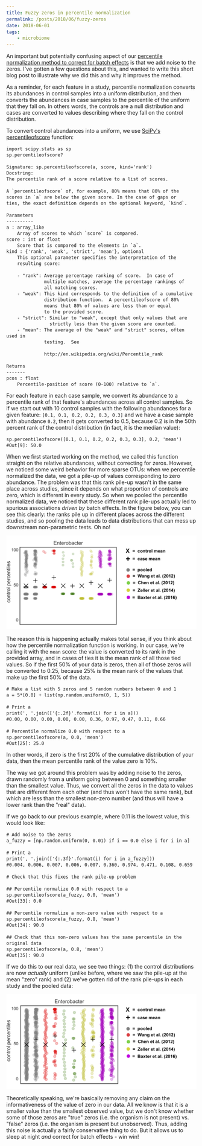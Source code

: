 ```yaml
---
title: Fuzzy zeros in percentile normalization
permalink: /posts/2018/06/fuzzy-zeros
date: 2018-06-01
tags:
    - microbiome
---
```


An important but potentially confusing aspect of our [percentile normalization method to correct for batch effects](http://journals.plos.org/ploscompbiol/article?id=10.1371/journal.pcbi.1006102) is that we add noise to the zeros.
I've gotten a few questions about this, and wanted to write this short blog post to illustrate why we did this and why it improves the method.

As a reminder, for each feature in a study, percentile normalization converts its abundances in control samples into a uniform distribution, and then converts the abundances in case samples to the percentile of the uniform that they fall on.
In others words, the controls are a null distribution and cases are converted to values describing where they fall on the control distribution.

To convert control abundances into a uniform, we use [SciPy's percentileofscore](https://docs.scipy.org/doc/scipy/reference/generated/scipy.stats.percentileofscore.html) function:

```
import scipy.stats as sp
sp.percentileofscore?

Signature: sp.percentileofscore(a, score, kind='rank')
Docstring:
The percentile rank of a score relative to a list of scores.

A `percentileofscore` of, for example, 80% means that 80% of the
scores in `a` are below the given score. In the case of gaps or
ties, the exact definition depends on the optional keyword, `kind`.

Parameters
----------
a : array_like
    Array of scores to which `score` is compared.
score : int or float
    Score that is compared to the elements in `a`.
kind : {'rank', 'weak', 'strict', 'mean'}, optional
    This optional parameter specifies the interpretation of the
    resulting score:

    - "rank": Average percentage ranking of score.  In case of
              multiple matches, average the percentage rankings of
              all matching scores.
    - "weak": This kind corresponds to the definition of a cumulative
              distribution function.  A percentileofscore of 80%
              means that 80% of values are less than or equal
              to the provided score.
    - "strict": Similar to "weak", except that only values that are
                strictly less than the given score are counted.
    - "mean": The average of the "weak" and "strict" scores, often used in
              testing.  See

              http://en.wikipedia.org/wiki/Percentile_rank

Returns
-------
pcos : float
    Percentile-position of score (0-100) relative to `a`.
```

For each feature in each case sample, we convert its abundance to a percentile rank of that feature's abundances across all control samples.
So if we start out with 10 control samples with the following abundances for a given feature: `[0.1, 0.1, 0.2, 0.2, 0.3, 0.3]` and we have a case sample with abundance `0.2`, then it gets converted to 0.5, because 0.2 is in the 50th percent rank of the control distribution (in fact, it is the median value):

```
sp.percentileofscore([0.1, 0.1, 0.2, 0.2, 0.3, 0.3], 0.2, 'mean')
#Out[9]: 50.0
```

When we first started working on the method, we called this function straight on the relative abundances, without correcting for zeros.
However, we noticed some weird behavior for more sparse OTUs: when we percentile normalized the data, we got a pile-up of values corresponding to zero abundance.
The problem was that this rank pile-up wasn't in the same place across studies, since it depends on what proportion of controls are zero, which is different in every study.
So when we pooled the percentile normalized data, we noticed that these different rank pile-ups actually led to spurious associations _driven by_ batch effects.
In the figure below, you can see this clearly: the ranks pile up in different places across the different studies, and so pooling the data leads to data distributions that can mess up downstream non-parametric tests.
Oh no!

![original percentile normalization method](/images/2018/06/fuzzy_zeros_uncorrected.png)

The reason this is happening actually makes total sense, if you think about how the percentile normalization function is working.
In our case, we're calling it with the `mean` score: the value is converted to its rank in the provided array, and in cases of ties it is the mean rank of all those tied values.
So if the first 50% of your data is zeros, then all of those zeros will be converted to 0.25, because 25% is the mean rank of the values that make up the first 50% of the data.

```
# Make a list with 5 zeros and 5 random numbers between 0 and 1
a = 5*[0.0] + list(np.random.uniform(0, 1, 5))

# Print a
print(', '.join(['{:.2f}'.format(i) for i in a]))
#0.00, 0.00, 0.00, 0.00, 0.00, 0.36, 0.97, 0.47, 0.11, 0.66

# Percentile normalize 0.0 with respect to a
sp.percentileofscore(a, 0.0, 'mean')
#Out[25]: 25.0
```

In other words, if zero is the first 20% of the cumulative distribution of your data, then the mean percentile rank of the value zero is 10%.

The way we got around this problem was by adding noise to the zeros, drawn randomly from a uniform going between 0 and something smaller than the smallest value.
Thus, we convert all the zeros in the data to values that are different from each other (and thus won't have the same rank), but which are less than the smallest non-zero number (and thus will have a lower rank than the "real" data).

If we go back to our previous example, where 0.11 is the lowest value, this would look like:

```
# Add noise to the zeros
a_fuzzy = [np.random.uniform(0, 0.01) if i == 0.0 else i for i in a]

# Print a
print(', '.join(['{:.3f}'.format(i) for i in a_fuzzy]))
#0.004, 0.006, 0.007, 0.006, 0.007, 0.360, 0.974, 0.471, 0.108, 0.659

# Check that this fixes the rank pile-up problem

## Percentile normalize 0.0 with respect to a
sp.percentileofscore(a_fuzzy, 0.0, 'mean')
#Out[33]: 0.0

## Percentile normalize a non-zero value with respect to a
sp.percentileofscore(a_fuzzy, 0.8, 'mean')
#Out[34]: 90.0

## Check that this non-zero values has the same percentile in the original data
sp.percentileofscore(a, 0.8, 'mean')
#Out[35]: 90.0
```

If we do this to our real data, we see two things: (1) the control distributions are now _actually_ uniform (unlike before, where we saw the pile-up at the mean "zero" rank) and (2) we've gotten rid of the rank pile-ups in each study and the pooled data:

![corrected percentile normalization method](/images/2018/06/fuzzy_zeros_corrected.png)

Theoretically speaking, we're basically removing any claim on the informativeness of the value of zero in our data.
All we know is that it is a smaller value than the smallest observed value, but we don't know whether some of those zeros are "true" zeros (i.e. the organism is not present) vs. "false" zeros (i.e. the organism is present but unobserved).
Thus, adding this noise is actually a fairly conservative thing to do.
But it allows us to sleep at night _and_ correct for batch effects - win win!
